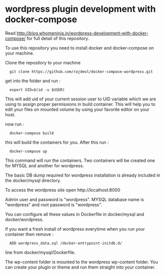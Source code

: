# wordpress plugin development with docker-compose

Read http://blog.whomeninja.in/wordpress-development-with-docker-compose/
for full detail of this repository.

To use this repository you need to install docker and docker-compose on your machine.

Clone the repository to your machine
```shell
  git clone https://github.com/rajdeol/docker-compose-wordpress.git
```

get into the folder and run :
```shell
  export UID=$(id -u $USER)
```
This will add uid of your current session user to UID variable which we are using to assign proper permissions in build container.
This will help you to edit your files on mounted volume by using your favorite editor on your host.

now run :
```shell
  docker-compose build
```

this will build the containers for you. After this run :
```shell
  docker-compose up
```
This command will run the containers. Two containers will be created one for MYSQL and another for wordpress.

The basic DB dump required for wordpress installation is already included in the docker/mysql directory.

To access the wordpress site open http://localhost:8000

Admin user and password is "wordpress". MYSQL database name is "wordpress" and root password is "wordpress".

You can configure all these values in Dockerfile in docker/mysql and docker/wordpress.

If you want a fresh install of wordpress everytime when you run your container then remove :

```shell
  ADD wordpress_data.sql /docker-entrypoint-initdb.d/
```

line from docker/mysql/Dockerfile.

The wp-content folder is mounted to the wordpress wp-content folder. You can create your plugin or theme and run them straight into your container.
